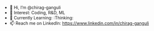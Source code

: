 - 👋 Hi, I’m @chirag-ganguli
- 👀 Interest: Coding, R&D, ML
- 🌱 Currently Learning: :Thinking:
- 📫 Reach me on LinkedIn: https://www.linkedin.com/in/chirag-ganguli
